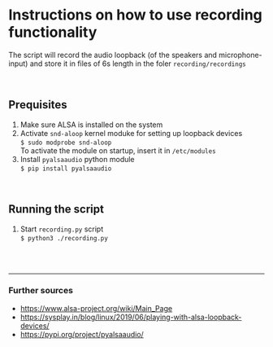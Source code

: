 # Instructions on how to use recording functionality

The script will record the audio loopback (of the speakers and microphone-input) and store it in files of 6s length in the foler `recording/recordings`

<br>

## Prequisites

1. Make sure ALSA is installed on the system
2. Activate `snd-aloop` kernel moduke for setting up loopback devices <br>
    `$ sudo modprobe snd-aloop` <br>
    To activate the module on startup, insert it in `/etc/modules`
3. Install `pyalsaaudio` python module <br>
    `$ pip install pyalsaaudio`

<br>

## Running the script 


1. Start `recording.py` script <br>
    `$ python3 ./recording.py`



<br>
<br> 

---


### Further sources
- https://www.alsa-project.org/wiki/Main_Page 
- https://sysplay.in/blog/linux/2019/06/playing-with-alsa-loopback-devices/
- https://pypi.org/project/pyalsaaudio/